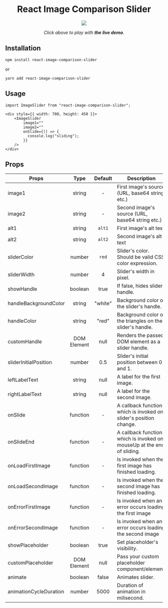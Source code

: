 <div align="center">
<h1>React Image Comparison Slider</h1>

<p align="center">
  <a href="https://codesandbox.io/embed/elegant-jepsen-nfhyi"><img src="https://raw.githubusercontent.com/OnurErtugral/react-image-comparison-slider/master/assets/ImageSlider.gif" /></a>
</p>

<p align="middle">
  <i>Click above to play with <b>the live demo</b>.</i>
</p>

</div>

## Installation

```
npm install react-image-comparison-slider
```

or

```
yarn add react-image-comparison-slider
```

## Usage

```
import ImageSlider from "react-image-comparison-slider";

<div style={{ width: 700, height: 450 }}>
    <ImageSlider
        image1=""
        image2=""
        onSlide={() => {
          console.log("sliding");
        }}
    />
</div>
```

## Props

| Props                  |    Type     | Default | Description                                                            |
| ---------------------- | :---------: | :-----: | ---------------------------------------------------------------------- |
| image1                 |   string    |    -    | First image's source (URL, base64 string etc.)                         |
| image2                 |   string    |    -    | Second image's source (URL, base64 string etc.)                        |
| alt1                   |   string    | `alt1`  | First image's alt text                                                 |
| alt2                   |   string    | `alt2`  | Second image's alt text                                                |
| sliderColor            |   number    |  `red`  | Slider's color. Should be valid CSS color expression.                  |
| sliderWidth            |   number    |    4    | Slider's width in pixel.                                               |
| showHandle             |   boolean   |  true   | If false, hides slider handle.                                         |
| handleBackgroundColor  |   string    | "white" | Background color of the slider's handle.                               |
| handleColor            |   string    |  "red"  | Background color of the triangles on the slider's handle.              |
| customHandle           | DOM Element |  null   | Renders the passed DOM element as a slider handle.                     |
| sliderInitialPosition  |   number    |   0.5   | Slider's initial position between 0 and 1.                             |
| leftLabelText          |   string    |  null   | A label for the first image.                                           |
| rightLabelText         |   string    |  null   | A label for the second image.                                          |
| onSlide                |  function   |    -    | A callback function which is invoked on slider's position change.      |
| onSlideEnd             |  function   |    -    | A callback function which is invoked on mouseUp at the end of sliding. |
| onLoadFirstImage       |  function   |    -    | Is invoked when the first image has finished loading.                  |
| onLoadSecondImage      |  function   |    -    | Is invoked when the second image has finished loading.                 |
| onErrorFirstImage      |  function   |    -    | Is invoked when an error occurs loading the first image                |
| onErrorSecondImage     |  function   |    -    | Is invoked when an error occurs loading the second image               |
| showPlaceholder        |   boolean   |  true   | Set placeholder's visibility.                                          |
| customPlaceholder      | DOM Element |  null   | Pass your custom placeholder component/element.                        |
| animate                |   boolean   |  false  | Animates slider.                                                       |
| animationCycleDuration |   number    |  5000   | Duration of animation in milisecond.                                   |
